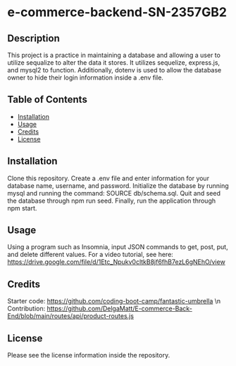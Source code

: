 #  e-commerce-backend-SN-2357GB2
## Description
This project is a practice in maintaining a database and allowing a user to utilize sequalize to alter the data it stores. It utilizes sequelize, express.js, and mysql2 to function. Additionally, dotenv is used to allow the database owner to  hide their login information inside a .env file. 
## Table of Contents
- [Installation](#installation)
- [Usage](#usage)
- [Credits](#credits)
- [License](#license)
## Installation
Clone this repository. Create a .env file and enter information for your database name, username, and password. Initialize the database by running mysql and running the command: SOURCE db/schema.sql. Quit and seed the database through npm run seed. Finally, run the application through npm start.
## Usage
Using a program such as Insomnia, input JSON commands to get, post, put, and delete different values. For a video tutorial, see here: https://drive.google.com/file/d/1Etc_Npukv0cltkB8jf6fhB7ezL6gNEhO/view
## Credits
Starter code: https://github.com/coding-boot-camp/fantastic-umbrella \n
Contribution: https://github.com/DelgaMatt/E-commerce-Back-End/blob/main/routes/api/product-routes.js
## License
Please see the license information inside the repository.
